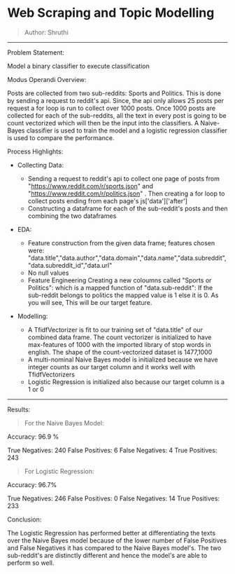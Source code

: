 # Web Scraping and Topic Modelling
> Author: Shruthi
- - - - - - - - - - - - - - - - - - - - - - - - - - - - - - - - - - - - - - - - - - - - - - - - - - - - - - - - - - - - - - - - - - - - - -

Problem Statement: 

Model a binary classifier to execute classification

Modus Operandi Overview:

Posts are collected from two sub-reddits: Sports and Politics. This is done by sending a request to reddit's api. Since, the api only allows 25 posts per request a for loop is run to collect over 1000 posts. Once 1000 posts are collected for each of the sub-reddits, all the text in every post is going to be count vectorized which will then be the input into the classifiers. A Naive-Bayes classifier is used to train the model and a logistic regression classifier is used to compare the performance.

Process Highlights:

* Collecting Data:
  * Sending a request to reddit's api to collect one page of posts from "https://www.reddit.com/r/sports.json" 
    and "https://www.reddit.com/r/politics.json" . Then creating a for loop to collect posts ending from each page's js['data']['after']
  * Constructing a dataframe for each of the sub-reddit's posts and then combining the two dataframes

* EDA:
  * Feature construction from the given data frame; 
    features chosen were: "data.title","data.author","data.domain","data.name","data.subreddit","data.subreddit_id","data.url"
  * No null values
  * Feature Engineering
    Creating a new coloumns called "Sports or Politics": which is a mapped function of "data.sub-reddit": If the sub-reddit belongs to 
    politics the mapped value is 1 else it is 0.
    As you will see, This will be our target feature.
  
 * Modelling:
   * A TfidfVectorizer is fit to our training set of "data.title" of our combined data frame. The count vectorizer is initialized to          have max-features of 1000 with the imported library of stop words in english.
     The shape of the count-vectorized dataset is 1477,1000
   *  A multi-nominal Naive Bayes model is initialized because we have integer counts as our target column and it works well with
      TfidfVectorizers
   * Logistic Regression is initialized also because our target column is a 1 or 0
   
  - - - - - - - - - - - - - - - - - - - - - - - - - - - - - - - - - - - - - - - - - - - - - - - - - - - - - - - - - - - - - - - - - - -
   Results:
  
  > For the Naive Bayes Model:
  
  Accuracy: 96.9 %
  
  True Negatives: 240
  False Positives: 6
  False Negatives: 4
  True Positives: 243
   
   > For Logistic Regression:
   
   Accuracy: 96.7%
   
   True Negatives: 246
   False Positives: 0
   False Negatives: 14
   True Positives: 233
   
   Conclusion:
   
   The Logistic Regression has performed better at differentiating the texts over the Naive Bayes model because of the lower number of 
   False Positives and False Negatives it has compared to the Naive Bayes model's. The two sub-reddit's are distinctly different 
   and hence the model's are able to perform so well.
      
